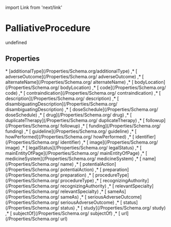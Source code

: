 import Link from 'next/link'
# PalliativeProcedure

undefined

## Properties

<Grid>
* [additionalType](/Properties/Schema.org/additionalType)
,* [ adverseOutcome](/Properties/Schema.org/ adverseOutcome)
,* [ alternateName](/Properties/Schema.org/ alternateName)
,* [ bodyLocation](/Properties/Schema.org/ bodyLocation)
,* [ code](/Properties/Schema.org/ code)
,* [ contraindication](/Properties/Schema.org/ contraindication)
,* [ description](/Properties/Schema.org/ description)
,* [ disambiguatingDescription](/Properties/Schema.org/ disambiguatingDescription)
,* [ doseSchedule](/Properties/Schema.org/ doseSchedule)
,* [ drug](/Properties/Schema.org/ drug)
,* [ duplicateTherapy](/Properties/Schema.org/ duplicateTherapy)
,* [ followup](/Properties/Schema.org/ followup)
,* [ funding](/Properties/Schema.org/ funding)
,* [ guideline](/Properties/Schema.org/ guideline)
,* [ howPerformed](/Properties/Schema.org/ howPerformed)
,* [ identifier](/Properties/Schema.org/ identifier)
,* [ image](/Properties/Schema.org/ image)
,* [ legalStatus](/Properties/Schema.org/ legalStatus)
,* [ mainEntityOfPage](/Properties/Schema.org/ mainEntityOfPage)
,* [ medicineSystem](/Properties/Schema.org/ medicineSystem)
,* [ name](/Properties/Schema.org/ name)
,* [ potentialAction](/Properties/Schema.org/ potentialAction)
,* [ preparation](/Properties/Schema.org/ preparation)
,* [ procedureType](/Properties/Schema.org/ procedureType)
,* [ recognizingAuthority](/Properties/Schema.org/ recognizingAuthority)
,* [ relevantSpecialty](/Properties/Schema.org/ relevantSpecialty)
,* [ sameAs](/Properties/Schema.org/ sameAs)
,* [ seriousAdverseOutcome](/Properties/Schema.org/ seriousAdverseOutcome)
,* [ status](/Properties/Schema.org/ status)
,* [ study](/Properties/Schema.org/ study)
,* [ subjectOf](/Properties/Schema.org/ subjectOf)
,* [ url](/Properties/Schema.org/ url)

</Grid>

